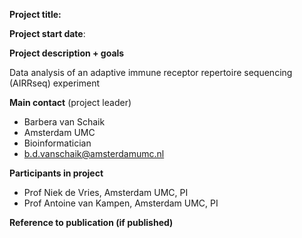 **Project title:**  

<RUN>

**Project start date**:

<TODAY>

**Project description + goals**

Data analysis of an adaptive immune receptor repertoire sequencing (AIRRseq) experiment

**Main contact** (project leader)

* Barbera van Schaik
* Amsterdam UMC
* Bioinformatician
* b.d.vanschaik@amsterdamumc.nl



**Participants in project**

* Prof Niek de Vries, Amsterdam UMC, PI
* Prof Antoine van Kampen, Amsterdam UMC, PI



**Reference to publication (if published)**

